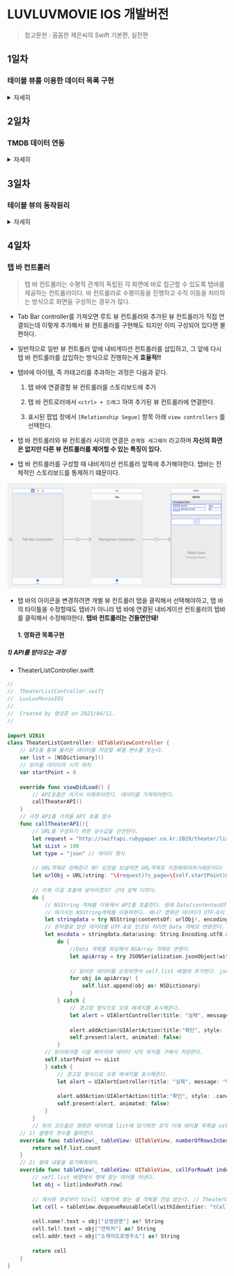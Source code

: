 # LUVLUVMOVIE  IOS 개발버전

> 참고문헌 : 꼼꼼한 재은씨의 Swift 기본편, 실전편

## 1일차

### 테이블 뷰를 이용한 데이터 목록 구현

<details>
<summary>자세히</summary>
	<div markdown="1">
> 영화의 썸네일 그리고 제목, 일자를 포함한 목록을 보여주기 위해서 TableView를 이용하여 목록을 구현한다.


![image-20210331230951882](README.assets/image-20210331230951882.png)

하나의 화면을 의미하는 씬은 보통 하나의 View Contriller로 구성되는데 위에서응 `List View Controller`가 씬을 담당한다. `Table View` 가 최상위 루트뷰, 여러개의 행을 여기서는 `ListCell` 이라고 하고 다시 내부 `content View`를 갖는다. 



1) 테이블 뷰를 구현하기 위해서는 `UIViewContoller` 대신에 `UITableViewController` 클래스를 상속받아야한다.

- 화면이 구성되는 요소마다 대응하는 클래스가 있지만 다 외울수 없고 Reference를 찾아가면서 해야한다. 자주 쓰는건 외우는게 좋아!

2) `ListCell`은 타입이 나눠져 있으며 프로토타입 셀 = `ListCell` 을 참조하기 위해서 식별 아이디를 부여하는게 좋다. 코드에서 프로토 타입 셀을 참조할 때 사용됨

3) `TableView`의 데이터 소스는 정적방법과 계속 데이터가 바뀌는 동적 방법이 있는데 대부분 동적이다. 


#### 1. 데이터 모델링

- MoiveVO.swift

  > 값이 없을 수 있으므로 옵셔널 변수로 저장한다.

```swift
import Foundation
import UIKit

class MovieVO {
    var thumbnail: String? //썸네일 이미지 주소
    var title : String? // 영화 제목
    var description: String? // 영화 정보
    var detail : String? // 영화 상새설명
    var opendate : String? // 영화 개봉일
    var rating : Double? // 영화 평점
    // 영화 썸네일 이미지를 담을 UIImage 객체를 추가한다.
    var thumbnailImage: UIImage?
}

```

- ListViewcontrolller.swift

```swift
import UIKit

class ListViewController: UITableViewController{
    // 튜플 아이템으로 구성된 데이터 세트
    
    var dataset = [
        ("다크 나이트", "영웅물에 철학에 음악까지 더해져 예술이 되다.", "2008-09-04", 8.95),
        ("호우시절", "떄를 알고 내리는 좋은 비", "2009-10-08", 7.31),
        ("말할 수 없는 비밀", "여기서 너 까지 다섯 걸음", "2014-05-07",9.19)
    ]
    
    lazy var list: [MovieVO] = {
        var datalist = [MovieVO]()

        for (title, desc, opendate, rating) in self.dataset {
            let mvo = MovieVO()
            mvo.title = title
            mvo.description = desc
            mvo.opendate = opendate
            mvo.rating = rating
            datalist.append(mvo)
        }
        return datalist
    }()
    
    override func viewDidLoad() {
        
    }
}
```

- 배열문법 

> 아래 문법 이이해가 안갓는데 [] 안에있는 MovieVO의 데이터를 요소로 갖는 빈 배열을 생성한다는 것이다. 지금 MovieVO는 클래스이기 때문에 저기 배열에는 MovieVO 클래스 즉 타입이 datalist 변수에 지정된다.

```swift
var datalist = [MoiveVO]()
```

- lazy var문법

**1) lazy closure 라는 문법인데 초기화할때 주로 사용된다.** 지연저장 프로퍼티 코드 블럭이 정확히 해당 변수의 읽기 작업이 일어날떄만 실행되기 떄문이다.따라서 메모리 누수를 줄일 수 있다.

2) 반드시 var와 사용되야하는데 기본적으로 lazy로 선언되는 변수는 초기에 값을 존재하지 않고 이후에 값이 생성되기 떄문에 let으로 선언될 수 없다.

```swift
lazy var list: [MovieVO] = { // list 변수가 불러질떄 생성된다.
        var datalist = [MovieVO]()
        return datalist //datalist가 클로저 문법으로쓰여서 이 값이 list에 담겨 list는 결국 datalist 타입과 같은 변수가 된다.
    }()
```




#### 2. 데이터 뷰와 소스 연동

> 생각할점 : 데이터 소스를 연동할떄 즉 뭘 보여줄껀데? 1) 몇개의 행으로 구성되나 2) 각 행의 내용은 어떻게 구성되나? 를 생각한다. 

1) 프로토타입이 정해진 셀(CELL)

```swift
    override func tableView(_ tableView: UITableView, numberOfRowsInSection section: Int) -> Int { // 생성해야 할 행의 개수를 반환하는 메소드 상위 클래스인 UITableView에 지정되어있어 override해줘야한다.
        return self.list.count // 생성되는 list갯수만큼 리턴 해줘야한다.
    }
    
    override func tableView(_ tableView: UITableView, cellForRowAt indexPath: IndexPath) -> UITableViewCell { // 테이블 뷰 의 개별 행 내용을 담는 것
        let row = self.list[indexPath.row] // 행의 번호를 알고 싶을떄 list[indexPath.row]를 사용하면 알 수 있다.
        let cell = tableView.dequeueReusableCell(withIdentifier: "ListCell")! // cell 객체를 생성,
        cell.textLabel?.text = row.title // 만약 테이블 셀의 textLabel 속성에 값이 있으면 하위 속성인 .text에 row.title 값을 대입하고 , 없으면 아무것도 처리하지 않는다. 라는 의미 오류가 발생안해! 옵셔널 체인
        cell.detailTextLabel?.text = row.description
        return cell
    }
    
    override func tableView(_ tableView: UITableView, didSelectRowAt indexPath: IndexPath) { //테이블 셀을 클릭했을때 실행되는 함수
        NSLog("선택된 행은\(indexPath.row) 번째 행입니다.")
    }
```

- 네비게이션 콘트롤러를 삽입해서 아이템을 추가하고, 타이틀을 입력시킨다.

> [Editor] -> [Embed In] -> [Navigator Controller] 를 통해 해당 컨트롤러에 네비게이션 바를 삽입할 수 있다. 

- 내용이 없으면 빈목록이 줄처럼 표시되는게 불편해! -> 오브젝트 라이브러리에서 [View] 객체를 드래그해서 프로토타입 셀 아래 영역에 추가한다.



2) 프로토타입 커스텀 셀 하기

- 라벨 오브젝트를 만들고 태그 번호를 붙인다. 화면에 구성되는 요소들을 일일이 연결하는 방법이있지만 많아지면 헷갈린다. 아울렛 변수를 이용해서 프로토타입 셀에 대한 커스텀 클래스를 구현해야한다. 일단 작성 후에는 관리가 용의하다는 장점이 있음.

- ![image-20210401203930833](README.assets/image-20210401203930833.png)

- ListViewController.swift

```swift
  override func tableView(_ tableView: UITableView, cellForRowAt indexPath: IndexPath) -> UITableViewCell { // 테이블 뷰 의 개별 행 내용을 담는 것
        let row = self.list[indexPath.row] // 행의 번호를 알고 싶을떄 list[indexPath.row]를 사용하면 알 수 있다.
        let cell = tableView.dequeueReusableCell(withIdentifier: "ListCell")! // cell 객체를 생성,
    
        let title = cell.viewWithTag(101) as? UILabel
        
        let desc = cell.viewWithTag(102) as? UILabel
        
        let opendate = cell.viewWithTag(103) as? UILabel
        
        let rating = cell.viewWithTag(104) as? UILabel
        
        title?.text = row.title
        desc?.text = row.description
        opendate?.text = row.opendate
        rating?.text = "\(row.rating!)"
        
        return cell
    }
```



- **커스텀 클래스로 프로토타입 셀의 객체 제어하기**

> 이방법이 더 좋다. 처음에 초기 설정을 해야하니까 번거롭지만 다양한 객체의 커스텀 클래스를 이해할 수 있다. 가장 좋은건 잘못된 태그값을 호출 하는 문제에서 자유로워 질 수 있다. 

</div>
</details>



## 2일차

### TMDB 데이터 연동

<details>
<summary>자세히</summary>
	<div markdown="1">
> `viewDidLoad)()` 메소드 내부에서 REST 메소드를 호출해 줘야한다. 


- GET 방식으로 REST 메소드를 호출하여 데이터를 읽어오는 방법은 다음과 같다. 

```swift
var list = Data(contentsOf: URL타입의 객체)
```

- 서버에 응답을 받지 못하는 경우도 있기 때문에 항상 옵셔널 타입값을 갖는다. 

#### 1. https요청이 아닐경우

> **http로 요청을 보낼 경우 info.plist 파일을 선택하고 [Open AS] -> [Source Code] 에 아래 코드를 붙여 넣는다.**

```xml
    <key>NSAppTransportSecurity</key>
    <dict>
        <key>NSAllowsArbitraryLoads</key>
        <true/>
    </dict>
```



#### 2. JSON 객체를 파싱해서 NSDictionary 객체로 변환하기

> 네트 워크를 통해 호출한 API 데이터는 apidata 상수에 저장되어 있고 이는 Data 타입이어서 바로 꺼내 쓰기가 어렵다. 테이블을 구성하려는 데이터로 사용하려면 NSDictionary 객체로 변환을 해야한다. 

- 데이터 형식에 따라 `NSArray`, `NSDictionary`로 형태를 적절히 캐스팅해주면된다.

- 먼저 JSON 객체를 파싱하려면 JSONSerializtion 객체의 jsonObject() 메소드를 사용하는게 좋다. JsonObject() 메소드는 do ~ try ~ catch()구문으로 감싸 오류가 바생하면 catch 블록으로 실행 흐름이 전달된다.

```swift
do {
  let apiDictonary = try JSONSerialization.jsonObject(with: apidata, options: []) as! NSDictionary
} catch {
}
```

#### 3. 더보기 기능 구현

> 아주 작은 데이터가 아닌이상 전체 데이터를 한꺼번에 주고 받으면안 된다. 한꺼번에 읽어오면 처리 속도가 늦어지는 성능상의 문제를 일으킬 수 가 있다. 

- 추가한 데이터를 테이블 뷰가 읽어오도록 해야하는게 핵심 

```swift
  @IBAction func more(_ sender: Any) {
        self.page += 1
        // 영화 차트 API 호출
        self.callMovieAPI()
        // 데이터를 다시 읽어오도록 갱신해야한다.
        self.tableView.reloadData()  
    }
```

- callMovieAPI함수를 불러 올떄마다 list에 append 되기 떄문에 값이 계속 쌓이게 된다.

#### 4. 리팩토링

- 영화 차트 API를 호출하는 메소드를 만들어 중복 코드를 최소화했다.

```swift
 func callMovieAPI() {
        let url = "https://api.themoviedb.org/3/movie/popular?api_key=9c16b0e3f97fb175552f5d4ee8d06016&language=ko-KR&page=\(self.page)"
        
        let apiURL: URL! = URL(string: url)
        
        let apidata = try! Data(contentsOf: apiURL)
        
        let log = NSString(data:apidata, encoding: String.Encoding.utf8.rawValue) ?? "데이터가 없습니다."
        
        NSLog("\(log)")
        
        do {
            let apiDictionary = try JSONSerialization.jsonObject(with: apidata, options: []) as! NSDictionary
            
            let movie = apiDictionary["results"] as! NSArray
            
            for row in movie {
                // 순회 상수를 NSDictionary 타입으로 캐스팅
                let r = row as! NSDictionary
                
                let mvo = MovieVO()
                mvo.title = r["title"] as? String
                mvo.description = r["overview"] as? String
                mvo.thumbnail = r["poster_path"] as? String
                mvo.detail = r["original_title"] as? String
                mvo.rating = r["vote_average"] as? Double
                mvo.opendate = r["release_date"] as? String
                // 배열에 추가
                self.list.append(mvo)
            }
            
        } catch {
            NSLog("Parse Error!!!")
        }
    }
```

</div>
</details>

## 3일차 

### 테이블 뷰의 동작원리

<details>
<summary>자세히</summary>
	<div markdown="1">
> 드래그 할때마다 대기상태에 있던 데이터를 화며에 표시한다.


 #### 1. 재사용 메커니즘

- IOS의 부드러운 화면을 위해 사용되는 메커니즘 중 하나이다.
- 데이터 소스는 테이블 뷰의 재사용큐(Reuse Queue)에서 사용 가능한 셀이 있는지 확인하여 만일 있으면 그 중하 하나를 꺼내 전달하고, 없으면 새로운 셀을 생성한다. 
- 화면을 벗어난 셀은 테이블 뷰에서 제거되지만 완전히 삭제되는 것이 아니라 재사용 큐에 계속해서 추가가된다.
- 주의할 점은 `tableView(_ tableView: UITableView, cellForRowAt indexPath: IndexPath)` 인데 재사용 큐에 저장된 셀 자체는 재사용이 되지만  셀의 콘텐츠는 매번 새롭게 구성되서 버벅임발생! 
  - 그때마다 서버에서 이미지를 내려 받아야하기 때문에 셀을 구성하는데 시간이 걸릴수 밖에 없음.
- 해결방안 

**1) 네트워크 통신을 통해 읽어온 데이터를 캐싱(Caching)처리해서 네트워크 통신 횟수를 줄인다. (메모이제이션)**

**2) 네트워크 통신이나 시간이 오래 걸리는 코드를 사용할 떄는 비동기 처리한다.** 



##### 1) 메모이제이션 활용

- `tableView(_ tableView: UITableView, cellForRowAt indexPath: IndexPath` 의 이미지를 읽어오는 코드를 API 데이터를 읽어온 다음 이미지를 내려받아서 배열로 저장하고 미리내려 받은 이미지를 사용하면 속도가 빨라진다.
- `viewDidLoad()` 에서 실행되는 CallMovieAPI() 메서드에서 미리 값을 받아와서 mvo.객체에 저장시켜놓고 이를 list에 추가시킨다. 그리고 우리는 불러서 쓰기만하면됨!

```swift
fucnt callMovieAPI(){
  ...중략... 
let thumb_img_url = tmdb_img_url + mvo.thumbnail!
                NSLog("\(thumb_img_url)")
                // 썸네일 경로로 인자값으로 하는 URL 객체를 생성
                let img_url : URL! = URL(string: thumb_img_url)
                // 이미지를 긁어와 변수에 저장하고 이를 mvo 인스턴스에 넣는다.
                let imageData = try! Data(contentsOf: img_url)
                mvo.thumbnailImage = UIImage(data: imageData)
                // 배열에 추가
                self.list.append(mvo)
}
```

- 이 방식은 최초 한번만 이미지를 내려 받으면 다시 내릴때 이미지를 내려받지 않는다.그냥 이미지 객체를 꺼내어 쓸뿐!
- **단점:  더보기를 클릭해서 화면을 구성할때 초기 화면 로딩이 지연되는 것을 볼 수 있다!!!!**



##### 2) 이미지 비동기 처리

> 우선 동기 방식은 주어진 하나의 업무가 완료될때까지 다음으로 넘어가지 않는 방식

- 비동기 처리는! 시간이 걸리는 업무는 진행해둔 채로 기다리는 동안 다른 업무를 처리하는것이다!

- IOS에는 두가지 비동기 구현 기능이 있다. 

  1) `NSURLConectionDelegate` 객체를 이용한다. 델리게이트 객체에 이미지를 내려받에 대해 위임처리하고, 내려받기 완료가 되면 델리게이트 객체가 특정 메소드를 호출하게 하여 이 메소드 내부에 처리할 작업을 정의하는 방식으로 구현 

  **2) `DispatchQueue.main.async()` 범용 비동기 함수 이용**

- 섬네일 이미지를 처리하는 `getThumbnailImage` 메소드 정의 후 이 메소드 내부에서 메모이제이션 기법 적용.

```swift
  func getThumbnailImage(_ index: Int) -> UIImage {
        let mvo = self.list[index]
        // 여기서 메모이제이션: 저장된 이미지가 있으면 그걸 반환하고, 없을 경우 내려 받아 저장후 변환
        
        if let savedImage = mvo.thumbnailImage {
            return savedImage
        } else {
            let thumb_img_url = tmdb_img_url + mvo.thumbnail!
            let url: URL! = URL(string: thumb_img_url)
            let imageData = try! Data(contentsOf: url)
            mvo.thumbnailImage = UIImage(data:imageData) // UIImage를 mvo 객체제 우선 저장해야하한다.
            return mvo.thumbnailImage! // 저장된 이미지를 반환한다.
        }
    }
```

- 비동기처리 : 이 함수는 비동기 방식으로 실행할 코드를 함수나 클로저 형식으로 입력 받음. **중요!: 클로저는 내부 함수에서 사용되는 외부 환경을 게속 유지해 주기 떄문에 cell 객체가 제거되지 않고 계속 살아있을수 있음.**
  - 섬네일 이미질 가져오게 한다음, 섬네일 이미지를 가져오는 과정을 기다리지 않고 다음행으로 이동하여 셀을 반환하여 메소드를 종료시킨다.
  - 바깥의 `tableView(_ tableView: UITableView, cellForRowAt indexPath: IndexPath)` 가 종료되도 내부 함수인 클로저는 영향을 받지 않는다.

```swift
 // 비동기 방식으로 섬네일 이미지를 읽어온다.
        DispatchQueue.main.async(execute: {
            cell.thumbnail.image = self.getThumbnailImage(indexPath.row)
        })
```

</div>
</details>



##  4일차

### 탭 바 컨트롤러

> 탭 바 컨트롤러는 수평적 관계의 독립된 각 화면에 바로 접근할 수 있도록 탭바를 제공하는 컨트롤러이다.  바 컨트롤러로 수평이동을 진행하고 수직 이동을 처리하는 방식으로 화면을 구성하는 경우가 많다. 

- Tab Bar controller를 가져오면 루트 뷰 컨트롤러와 추가된 뷰 컨트롤러가 직접 연결되는데 이렇게 추가해서 뷰 컨트롤러를 구현해도 되지만 이미 구성되어 있다면 불편하다.
- 일반적으로 일반 뷰 컨트롤러 앞에 내비게이션 컨트롤러를 삽입하고, 그 앞에 다시 탭 바 컨트롤러를 삽입하는 방식으로 진행하는게 **효율적!!**

- 탭바에 아이템, 즉 카테고리를 추과하는 과정은 다음과 같다.

  1) 탭 바에 연결결할 뷰 컨트롤러를 스토리보드에 추가 

  2) 탭 바 컨트로러에서 `<ctrl> + 드래그` 하여 추가된 뷰 컨트롤러에 연결한다.

  3) 표시된 팝업 창에서 `[Relationship Segue]` 항목 아래 `view controllers` 를 선택한다. 

- 탭 바 컨트롤러와 뷰 컨트롤러 사이의 연결은 `관계형 세그웨이` 라고하며 **자신의 화면은 없지만 다른 뷰 컨트롤러를 제어할 수 있는 특징이 있다.**

- 탭 바  컨트롤러를 구성할 때 내비게이션 컨트롤러 앞쪽에 추가해야한다. 탭바는 전체적인 스토리보드를 통제하기 떄문이다.

![image-20210411181325710](README.assets/image-20210411181325710.png)

- 탭 바의 아이콘을 변경하려면 개별 뷰 컨트롤러 탭을 클릭해서 선택해야하고, 탭 바의 타이틀을 수정할때도 탭바가 아니라 탭 바에 연결된 내비게이션 컨트롤러의 탭바를 클릭해서 수정해야한다. **탭바 컨트롤러는 건들면안돼!**

	#### 1. 영화관 목록구현

##### 1) API를 받아오는 과정 

- TheaterListController.swift

```swift
//
//  TheaterListController.swift
//  LuvLuvMovieIOS
//
//  Created by 염성훈 on 2021/04/11.
//

import UIKit
class TheaterListController: UITableViewController {
    // API를 통해 불러온 데이터를 저장할 배열 변수를 찾는다.
    var list = [NSDictionary]()
    // 읽어올 데이터의 시작 위치
    var startPoint = 0
    
    override func viewDidLoad() {
        // API호출은 여기서 이뤄줘야한다. 데이터를 가져와야한다.
        callTheaterAPI()
    }
    // 극장 API를 가져올 API 호출 함수
    func callTheaterAPI(){
        // URL을 구성하기 위한 상수값을 선언한다.
        let request = "http://swiftapi.rubypaper.co.kr:2029/theater/list"
        let sList = 100
        let type = "json" // 데이터 형식
        
        // URL객체로 정해준다 왜? 요청을 보낼꺼면 URL객체로 저장해줘야하기때문이다!
        let urlObj = URL(string: "\(request)?s_page=\(self.startPoint)&s_list=\(sList)&type=\(type)")
        
        // 이제 이걸 호출에 넣어야겠지? 근대 살짝 다르다.
        do {
            // NSString 객체를 이용해서 API를 호출한다. 원래 Data(contentesOf)롤 객체를 통해서 가져왔지만
            // 여기서는 NSString객체를 이용하한다. 왜냐? 영화관 데이터가 UTF-8이 아니라 EUC-KR이기 떄문에 NSString은
            let stringdata = try NSString(contentsOf: urlObj!, encoding: 0x80_000_422)
            // 문자열로 받은 데이터를 UTF-8로 인코딩 처리한 Data 객체로 변환한다. -> 담은 NSArray 객체로 변환해지?
            let encdata = stringdata.data(using: String.Encoding.utf8.rawValue)
                do {
                    //Data 객체를 파싱해서 NSArray 객체로 변환다.
                    let apiArray = try JSONSerialization.jsonObject(with: encdata!, options: []) as? NSArray
                    
                    // 읽어온 데이터를 순회하면서 self.list 배열에 추가한다. jsonObject 메서드의 리턴 값이 nil이거나 jaonData이기 떄문에 apiArray에 !를 붙여서 옵셔널 추출을 실행한다.
                    for obj in apiArray! {
                        self.list.append(obj as! NSDictionary)
                    }
                } catch {
                    // 경고창 형식으로 오류 메세지를 표시해준다.
                    let alert = UIAlertController(title: "실패", message: "데이터 분석이 실패하였습니다.", preferredStyle: .alert)
                    
                    alert.addAction(UIAlertAction(title:"확인", style: .cancel))
                    self.present(alert, animated: false)
                }
            // 읽어와야할 다음 페이지의 데이터 시작 위치를 구해서 저장한다.
            self.startPoint += sList
            } catch {
                // 경고창 형식으로 오류 메세지를 표시해준다.
                let alert = UIAlertController(title: "실패", message: "데이터 분석이 실패하였습니다.", preferredStyle: .alert)
                
                alert.addAction(UIAlertAction(title:"확인", style: .cancel))
                self.present(alert, animated: false)
            }
        }
        // 위의 코드들은 영화관 데이터를 list에 담기위한 로직 이제 테이블 목록을 cell에 나타내줘야한다.그럼 뭘해야해? 관련 메소드를 호출하면되지
    // 1) 셀행의 갯수를 출력한다.
    override func tableView(_ tableView: UITableView, numberOfRowsInSection section: Int) -> Int {
        return self.list.count
    }
    // 2) 셀에 내용을 표기해줘야지.
    override func tableView(_ tableView: UITableView, cellForRowAt indexPath: IndexPath) -> UITableViewCell {
        // sefl.list 배열에서 행에 맞는 데어틀 꺼낸다.
        let obj = list[indexPath.row]
           
        // 재사용 큐로부터 tCell 식별자에 맞는 셀 객체를 전달 받는다. // TheaterCell로 다운캐스팅도한다.
        let cell = tableView.dequeueReusableCell(withIdentifier: "tCell") as! TheaterCell
        
        cell.name?.text = obj["상영관명"] as? String
        cell.tel?.text = obj["연락처"] as? String
        cell.addr.text = obj["소재지도로명주소"] as? String
        
        return cell
    }
}
```

